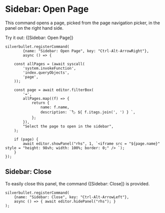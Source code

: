 # Sidebar: Open Page

This command opens a page, picked from the page navigation picker, in the panel
on the right hand side.

Try it out: {[Sidebar: Open Page]}

```space-script
silverbullet.registerCommand(
        {name: "Sidebar: Open Page", key: "Ctrl-Alt-ArrowRight"},
        async () => {

    const allPages = (await syscall(
        'system.invokeFunction',
        'index.queryObjects',
        'page',
    ));

    const page = await editor.filterBox(
        '➡️',
        allPages.map((f) => {
            return {
                name: f.name,
                description: `🏷️ ${ f.itags.join(', ') } `,
            };
        }),
        "Select the page to open in the sidebar",
    );

    if (page) {  
        await editor.showPanel("rhs", 1, `<iframe src = "${page.name}" style = "height: 98vh; width: 100%; border: 0;" /> `);
    }
});
```

## Sidebar: Close

To easily close this panel, the command {[Sidebar: Close]} is provided.

```space-script
silverbullet.registerCommand(
    {name: "Sidebar: Close", key: "Ctrl-Alt-ArrowLeft"},
    async () => { await editor.hidePanel("rhs"); }
);
```